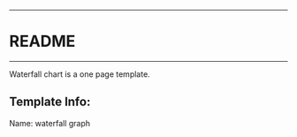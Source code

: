 -----------------------
# README
-----------------------
Waterfall chart is a one page template.


Template Info:
-----------------------
Name: 		waterfall graph 

